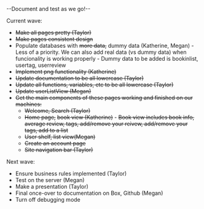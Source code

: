 --Document and test as we go!--

Current wave:

- ~~Make all pages pretty (Taylor)~~
- ~~Make pages consistent design~~
- Populate databases with ~~more data,~~ dummy data (Katherine, Megan)
      - Less of a priority. We can also add real data (vs dummy data) when funcionality is working properly
      - Dummy data to be added is bookinlist, usertag, userreview
- ~~Implement png functionality (Katherine)~~
- ~~Update documentation to be all lowercase (Taylor)~~
- ~~Update all functions, variables, etc to be all lowercase (Taylor)~~
- ~~Update userListView (Megan)~~
- ~~Get the main components of these pages working and finished on our machines:~~
  - ~~Welcome, Search (Taylor)~~
  - ~~Home page,~~ ~~book view (Katherine)~~
        - ~~Book view includes book info, average review, tags, add/remove your reivew, add/remove your tags, add to a list~~
  - ~~User shelf, list view(Megan)~~
  - ~~Create an account page~~
  - ~~Site navigation bar (Taylor)~~

Next wave: 

- Ensure business rules implemented (Taylor)
- Test on the server (Megan)
- Make a presentation (Taylor)
- Final once-over to documentation on Box, Github (Megan)
- Turn off debugging mode



